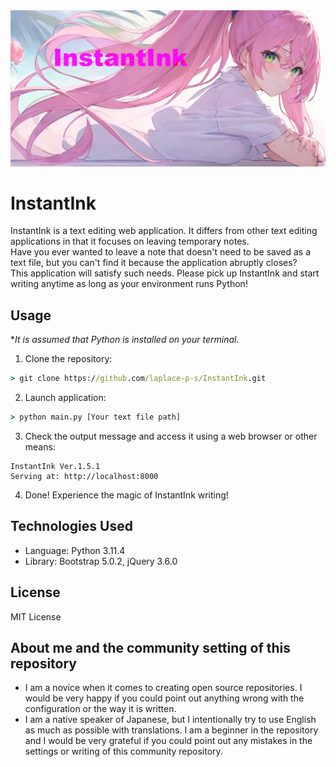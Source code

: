 <div><img src="./images/main_banner.png" alt="InstantInk main banner" /></div>

# InstantInk
InstantInk is a text editing web application. It differs from other text editing applications in that it focuses on leaving temporary notes.  
Have you ever wanted to leave a note that doesn't need to be saved as a text file, but you can't find it because the application abruptly closes?  
This application will satisfy such needs. Please pick up InstantInk and start writing anytime as long as your environment runs Python!  

## Usage
**It is assumed that Python is installed on your terminal.*
1. Clone the repository:
```cmd
> git clone https://github.com/laplace-p-s/InstantInk.git
```
2. Launch application:
```cmd
> python main.py [Your text file path]
```
3. Check the output message and access it using a web browser or other means:
```
InstantInk Ver.1.5.1
Serving at: http://localhost:8000
```
4. Done! Experience the magic of InstantInk writing!  

## Technologies Used
- Language: Python 3.11.4
- Library: Bootstrap 5.0.2, jQuery 3.6.0

## License
MIT License

## About me and the community setting of this repository
- I am a novice when it comes to creating open source repositories. I would be very happy if you could point out anything wrong with the configuration or the way it is written.
- I am a native speaker of Japanese, but I intentionally try to use English as much as possible with translations. I am a beginner in the repository and I would be very grateful if you could point out any mistakes in the settings or writing of this community repository.
